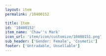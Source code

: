 ```yaml
---
layout: item
permalink: /10400152

title: Item
id: '10400152'
item_name: 'Chaw''s Mark'
icon_url: 'item/icon/customize/10400151.png'
sub_header: ['Gender: Female', 'Cosmetic']
footer: ['Untradable, Unsellable']
---
```

